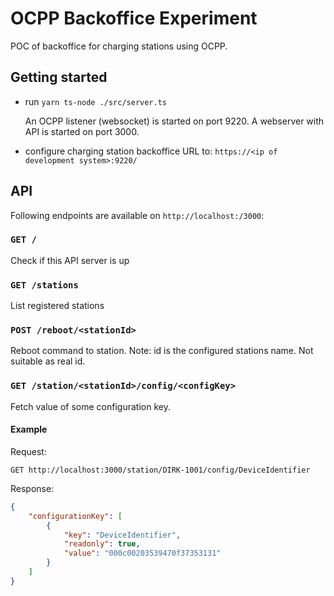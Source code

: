 # OCPP Backoffice Experiment

POC of backoffice for charging stations using OCPP.

## Getting started

- run `yarn ts-node ./src/server.ts`

  An OCPP listener (websocket) is started on port 9220.
  A webserver with API is started on port 3000.

- configure charging station backoffice URL to: `https://<ip of development system>:9220/`

## API

Following endpoints are available on `http://localhost:/3000`:

### `GET /`

Check if this API server is up

### `GET /stations`

List registered stations

### `POST /reboot/<stationId>`

Reboot command to station. Note: id is the configured stations name. Not suitable as real id.

### `GET /station/<stationId>/config/<configKey>`

Fetch value of some configuration key.

#### Example

Request:

`GET http://localhost:3000/station/DIRK-1001/config/DeviceIdentifier`

Response:
```JSON
{
    "configurationKey": [
        {
            "key": "DeviceIdentifier",
            "readonly": true,
            "value": "000c00203539470f37353131"
        }
    ]
}
```
